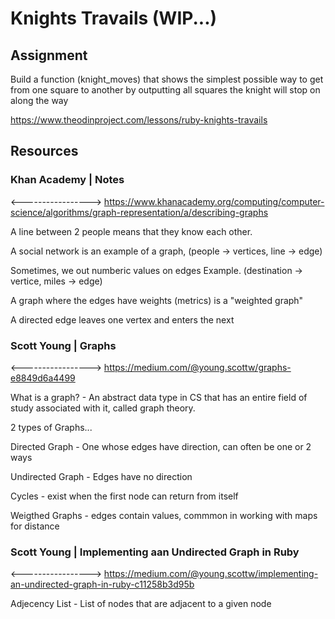 # Knights Travails (WIP...)

## Assignment

Build a function (knight_moves) that shows the simplest possible way to get from one square to another by outputting all squares the knight will stop on along the way

https://www.theodinproject.com/lessons/ruby-knights-travails

## Resources

### Khan Academy | Notes

<----------------->
https://www.khanacademy.org/computing/computer-science/algorithms/graph-representation/a/describing-graphs

A line between 2 people means that they know each other.

A social network is an example of a graph,
(people -> vertices, line -> edge)

Sometimes, we out numberic values on edges
Example. (destination -> vertice, miles -> edge)

A graph where the edges have weights (metrics) is a "weighted graph"

A directed edge leaves one vertex and enters the next

### Scott Young | Graphs

<----------------->
https://medium.com/@young.scottw/graphs-e8849d6a4499

What is a graph? - An abstract data type in CS that has an entire field of study associated with it, called graph theory.

2 types of Graphs...

Directed Graph - One whose edges have direction, can often be one or 2 ways

Undirected Graph - Edges have no direction

Cycles - exist when the first node can return from itself

Weigthed Graphs - edges contain values, commmon in working with maps for distance

### Scott Young | Implementing aan Undirected Graph in Ruby

<----------------->
https://medium.com/@young.scottw/implementing-an-undirected-graph-in-ruby-c11258b3d95b

Adjecency List - List of nodes that are adjacent to a given node
